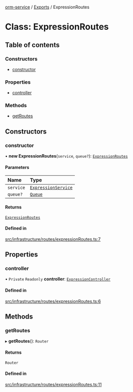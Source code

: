 [orm-service](../README.md) / [Exports](../modules.md) / ExpressionRoutes

# Class: ExpressionRoutes

## Table of contents

### Constructors

- [constructor](ExpressionRoutes.md#constructor)

### Properties

- [controller](ExpressionRoutes.md#controller)

### Methods

- [getRoutes](ExpressionRoutes.md#getroutes)

## Constructors

### constructor

• **new ExpressionRoutes**(`service`, `queue?`): [`ExpressionRoutes`](ExpressionRoutes.md)

#### Parameters

| Name | Type |
| :------ | :------ |
| `service` | [`ExpressionService`](ExpressionService.md) |
| `queue?` | [`Queue`](../interfaces/Queue.md) |

#### Returns

[`ExpressionRoutes`](ExpressionRoutes.md)

#### Defined in

[src/infrastructure/routes/expressionRoutes.ts:7](https://github.com/lambda-orm/lambdaorm-svc/blob/454fa1df10e472bc978f8a973a986e73b6e90794/src/infrastructure/routes/expressionRoutes.ts#L7)

## Properties

### controller

• `Private` `Readonly` **controller**: [`ExpressionController`](ExpressionController.md)

#### Defined in

[src/infrastructure/routes/expressionRoutes.ts:6](https://github.com/lambda-orm/lambdaorm-svc/blob/454fa1df10e472bc978f8a973a986e73b6e90794/src/infrastructure/routes/expressionRoutes.ts#L6)

## Methods

### getRoutes

▸ **getRoutes**(): `Router`

#### Returns

`Router`

#### Defined in

[src/infrastructure/routes/expressionRoutes.ts:11](https://github.com/lambda-orm/lambdaorm-svc/blob/454fa1df10e472bc978f8a973a986e73b6e90794/src/infrastructure/routes/expressionRoutes.ts#L11)
